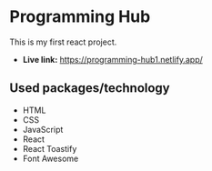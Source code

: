 # Programming Hub
This is my first react project.
* **Live link:** https://programming-hub1.netlify.app/
## Used packages/technology
* HTML
* CSS
* JavaScript
* React
* React Toastify
* Font Awesome

